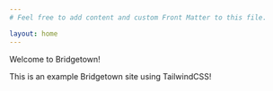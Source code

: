 ```yaml
---
# Feel free to add content and custom Front Matter to this file.

layout: home
---
```


Welcome to Bridgetown!

This is an example Bridgetown site using TailwindCSS!
